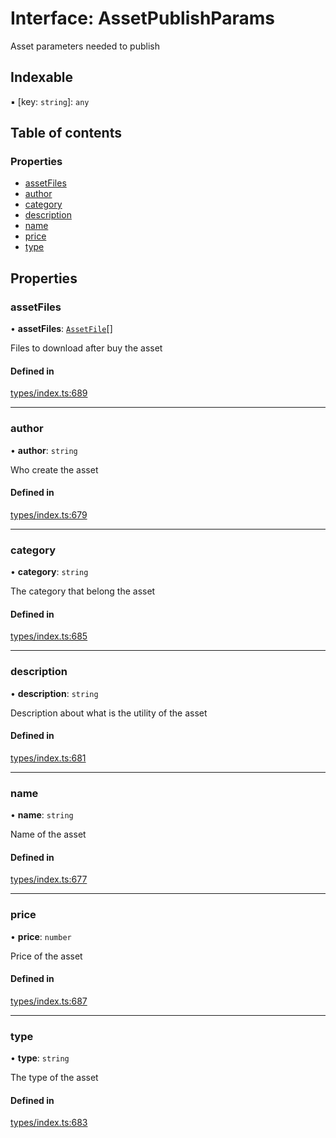 # Interface: AssetPublishParams

Asset parameters needed to publish

## Indexable

▪ [key: `string`]: `any`

## Table of contents

### Properties

- [assetFiles](AssetPublishParams.md#assetfiles)
- [author](AssetPublishParams.md#author)
- [category](AssetPublishParams.md#category)
- [description](AssetPublishParams.md#description)
- [name](AssetPublishParams.md#name)
- [price](AssetPublishParams.md#price)
- [type](AssetPublishParams.md#type)

## Properties

### assetFiles

• **assetFiles**: [`AssetFile`](AssetFile.md)[]

Files to download after buy the asset

#### Defined in

[types/index.ts:689](https://github.com/nevermined-io/components-catalog/blob/a83ee34/lib/src/types/index.ts#L689)

___

### author

• **author**: `string`

Who create the asset

#### Defined in

[types/index.ts:679](https://github.com/nevermined-io/components-catalog/blob/a83ee34/lib/src/types/index.ts#L679)

___

### category

• **category**: `string`

The category that belong the asset

#### Defined in

[types/index.ts:685](https://github.com/nevermined-io/components-catalog/blob/a83ee34/lib/src/types/index.ts#L685)

___

### description

• **description**: `string`

Description about what is the utility of the asset

#### Defined in

[types/index.ts:681](https://github.com/nevermined-io/components-catalog/blob/a83ee34/lib/src/types/index.ts#L681)

___

### name

• **name**: `string`

Name of the asset

#### Defined in

[types/index.ts:677](https://github.com/nevermined-io/components-catalog/blob/a83ee34/lib/src/types/index.ts#L677)

___

### price

• **price**: `number`

Price of the asset

#### Defined in

[types/index.ts:687](https://github.com/nevermined-io/components-catalog/blob/a83ee34/lib/src/types/index.ts#L687)

___

### type

• **type**: `string`

The type of the asset

#### Defined in

[types/index.ts:683](https://github.com/nevermined-io/components-catalog/blob/a83ee34/lib/src/types/index.ts#L683)
